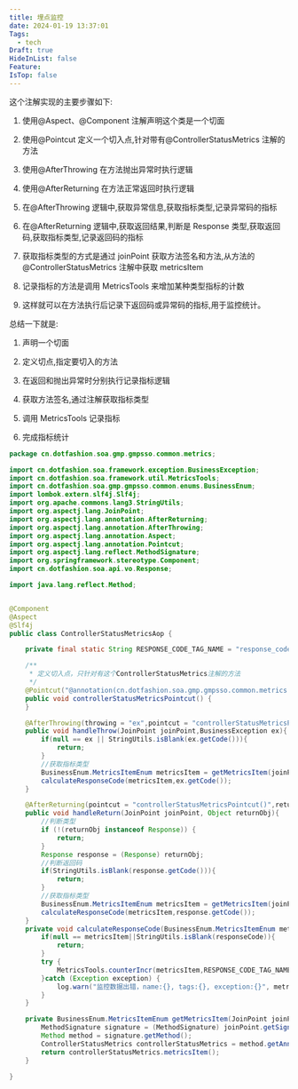 ```yaml
---
title: 埋点监控
date: 2024-01-19 13:37:01
Tags:
  - tech
Draft: true
HideInList: false
Feature: 
IsTop: false
---
```


这个注解实现的主要步骤如下:

1. 使用@Aspect、@Component 注解声明这个类是一个切面

2. 使用@Pointcut 定义一个切入点,针对带有@ControllerStatusMetrics 注解的方法

3. 使用@AfterThrowing 在方法抛出异常时执行逻辑

4. 使用@AfterReturning 在方法正常返回时执行逻辑

5. 在@AfterThrowing 逻辑中,获取异常信息,获取指标类型,记录异常码的指标

6. 在@AfterReturning 逻辑中,获取返回结果,判断是 Response 类型,获取返回码,获取指标类型,记录返回码的指标

7. 获取指标类型的方式是通过 joinPoint 获取方法签名和方法,从方法的@ControllerStatusMetrics 注解中获取 metricsItem

8. 记录指标的方法是调用 MetricsTools 来增加某种类型指标的计数

9. 这样就可以在方法执行后记录下返回码或异常码的指标,用于监控统计。

总结一下就是:

1. 声明一个切面

2. 定义切点,指定要切入的方法

3. 在返回和抛出异常时分别执行记录指标逻辑

4. 获取方法签名,通过注解获取指标类型

5. 调用 MetricsTools 记录指标

6. 完成指标统计



```java
package cn.dotfashion.soa.gmp.gmpsso.common.metrics;

import cn.dotfashion.soa.framework.exception.BusinessException;
import cn.dotfashion.soa.framework.util.MetricsTools;
import cn.dotfashion.soa.gmp.gmpsso.common.enums.BusinessEnum;
import lombok.extern.slf4j.Slf4j;
import org.apache.commons.lang3.StringUtils;
import org.aspectj.lang.JoinPoint;
import org.aspectj.lang.annotation.AfterReturning;
import org.aspectj.lang.annotation.AfterThrowing;
import org.aspectj.lang.annotation.Aspect;
import org.aspectj.lang.annotation.Pointcut;
import org.aspectj.lang.reflect.MethodSignature;
import org.springframework.stereotype.Component;
import cn.dotfashion.soa.api.vo.Response;

import java.lang.reflect.Method;


@Component
@Aspect
@Slf4j
public class ControllerStatusMetricsAop {

    private final static String RESPONSE_CODE_TAG_NAME = "response_code";

    /**
     * 定义切入点，只针对有这个ControllerStatusMetrics注解的方法
     */
    @Pointcut("@annotation(cn.dotfashion.soa.gmp.gmpsso.common.metrics.ControllerStatusMetrics)")
    public void controllerStatusMetricsPointcut() {
    }

    @AfterThrowing(throwing = "ex",pointcut = "controllerStatusMetricsPointcut()")
    public void handleThrow(JoinPoint joinPoint,BusinessException ex){
        if(null == ex || StringUtils.isBlank(ex.getCode())){
            return;
        }
        //获取指标类型
        BusinessEnum.MetricsItemEnum metricsItem = getMetricsItem(joinPoint);
        calculateResponseCode(metricsItem,ex.getCode());
    }

    @AfterReturning(pointcut = "controllerStatusMetricsPointcut()",returning = "returnObj")
    public void handleReturn(JoinPoint joinPoint, Object returnObj){
        //判断类型
        if (!(returnObj instanceof Response)) {
            return;
        }
        Response response = (Response) returnObj;
        //判断返回码
        if(StringUtils.isBlank(response.getCode())){
            return;
        }
        //获取指标类型
        BusinessEnum.MetricsItemEnum metricsItem = getMetricsItem(joinPoint);
        calculateResponseCode(metricsItem,response.getCode());
    }
    private void calculateResponseCode(BusinessEnum.MetricsItemEnum metricsItem, String responseCode){
        if(null == metricsItem||StringUtils.isBlank(responseCode)){
            return;
        }
        try {
            MetricsTools.counterIncr(metricsItem,RESPONSE_CODE_TAG_NAME, responseCode);
        }catch (Exception exception) {
            log.warn("监控数据出错，name:{}, tags:{}, exception:{}", metricsItem.name(), responseCode,exception.getMessage());
        }
    }

    private BusinessEnum.MetricsItemEnum getMetricsItem(JoinPoint joinPoint){
        MethodSignature signature = (MethodSignature) joinPoint.getSignature();
        Method method = signature.getMethod();
        ControllerStatusMetrics controllerStatusMetrics = method.getAnnotation(ControllerStatusMetrics.class);
        return controllerStatusMetrics.metricsItem();
    }

}

```